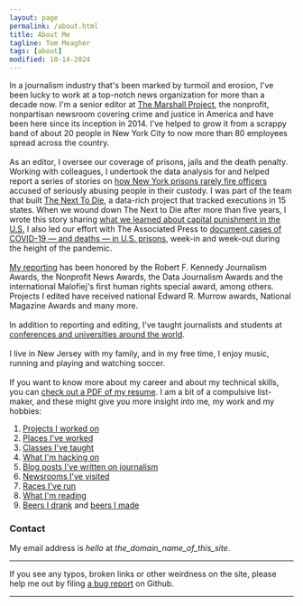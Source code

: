 ```yaml
---
layout: page
permalink: /about.html
title: About Me
tagline: Tom Meagher
tags: [about]
modified: 10-14-2024
---
```

In a journalism industry that's been marked by turmoil and erosion, I've been lucky to work at a top-notch news organization for more than a decade now. I'm a senior editor at [The Marshall Project](https://www.themarshallproject.org/), the nonprofit, nonpartisan newsroom covering crime and justice in America and have been here since its inception in 2014. I've helped to grow it from a scrappy band of about 20 people in New York City to now more than 80 employees spread across the country. 
&nbsp;<br /><br />
As an editor, I oversee our coverage of prisons, jails and the death penalty. Working with colleagues, I undertook the data analysis for and helped report a series of stories on [how New York prisons rarely fire officers](https://www.themarshallproject.org/staff/tom-meagher) accused of seriously abusing people in their custody. I was part of the team that built [The Next To Die](https://www.themarshallproject.org/next-to-die), a data-rich project that tracked executions in 15 states. When we wound down The Next to Die after more than five years, I wrote this story sharing [what we learned about capital punishment in the U.S.](https://www.themarshallproject.org/2021/02/10/what-120-executions-tell-us-about-criminal-justice-in-america) I also led our effort with The Associated Press to [document cases of COVID-19 — and deaths — in U.S. prisons](https://www.themarshallproject.org/2020/05/01/a-state-by-state-look-at-coronavirus-in-prisons), week-in and week-out during the height of the pandemic. 
&nbsp;<br /><br />
[My reporting](https://www.themarshallproject.org/staff/tom-meagher) has been honored by the Robert F. Kennedy Journalism Awards, the Nonprofit News Awards, the Data Journalism Awards and the international Malofiej's first human rights special award, among others. Projects I edited have received national Edward R. Murrow awards, National Magazine Awards and many more.
&nbsp;<br /><br />
In addition to reporting and editing, I've taught journalists and students at [conferences and universities around the world](classes.html).
&nbsp;<br /><br />
I live in New Jersey with my family, and in my free time, I enjoy music, running and playing and watching soccer.
&nbsp;<br /><br />
If you want to know more about my career and about my technical skills, you can [check out a PDF of my resume](https://www.tommeagher.com/files/meagher_resume.pdf). I am a bit of a compulsive list-maker, and these might give you more insight into me, my work and my hobbies:

1.  [Projects I worked on](clips.html)
2.  [Places I've worked](http://linkedin.com/in/tommeagher)
3.  [Classes I've taught](classes.html)
4.  [What I'm hacking on](https://github.com/tommeagher?tab=activity)
5.  [Blog posts I've written on journalism](posts/index.html)
6.  [Newsrooms I've visited](newsrooms.html)
7.  [Races I've run](races.html)
8.  [What I'm reading](http://www.goodreads.com/review/list/7478342-tom?sort=date_read)
9.  [Beers I drank](https://untappd.com/user/tommeagher) and [beers I made](https://carboy.tommeagher.com/)

### Contact
My email address is _hello_ at _the_domain_name_of_this_site_.

---
If you see any typos, broken links or other weirdness on the site, please help me out by filing [a bug report](https://github.com/tommeagher/tommeagher.github.io/issues) on Github.

<hr />